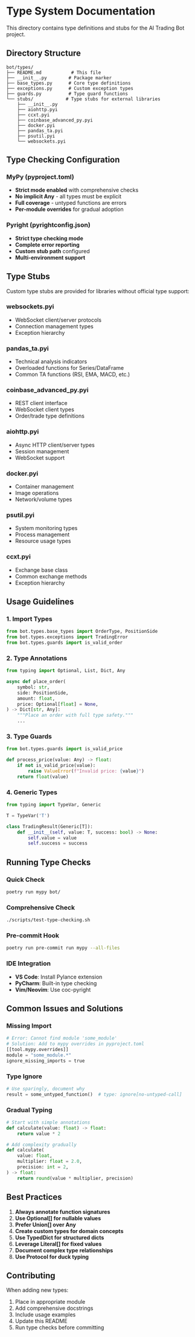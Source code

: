 # Type System Documentation

This directory contains type definitions and stubs for the AI Trading Bot project.

## Directory Structure

```
bot/types/
├── README.md           # This file
├── __init__.py        # Package marker
├── base_types.py      # Core type definitions
├── exceptions.py      # Custom exception types
├── guards.py          # Type guard functions
└── stubs/            # Type stubs for external libraries
    ├── __init__.py
    ├── aiohttp.pyi
    ├── ccxt.pyi
    ├── coinbase_advanced_py.pyi
    ├── docker.pyi
    ├── pandas_ta.pyi
    ├── psutil.pyi
    └── websockets.pyi
```

## Type Checking Configuration

### MyPy (pyproject.toml)
- **Strict mode enabled** with comprehensive checks
- **No implicit Any** - all types must be explicit
- **Full coverage** - untyped functions are errors
- **Per-module overrides** for gradual adoption

### Pyright (pyrightconfig.json)
- **Strict type checking mode**
- **Complete error reporting**
- **Custom stub path** configured
- **Multi-environment support**

## Type Stubs

Custom type stubs are provided for libraries without official type support:

### websockets.pyi
- WebSocket client/server protocols
- Connection management types
- Exception hierarchy

### pandas_ta.pyi
- Technical analysis indicators
- Overloaded functions for Series/DataFrame
- Common TA functions (RSI, EMA, MACD, etc.)

### coinbase_advanced_py.pyi
- REST client interface
- WebSocket client types
- Order/trade type definitions

### aiohttp.pyi
- Async HTTP client/server types
- Session management
- WebSocket support

### docker.pyi
- Container management
- Image operations
- Network/volume types

### psutil.pyi
- System monitoring types
- Process management
- Resource usage types

### ccxt.pyi
- Exchange base class
- Common exchange methods
- Exception hierarchy

## Usage Guidelines

### 1. Import Types
```python
from bot.types.base_types import OrderType, PositionSide
from bot.types.exceptions import TradingError
from bot.types.guards import is_valid_order
```

### 2. Type Annotations
```python
from typing import Optional, List, Dict, Any

async def place_order(
    symbol: str,
    side: PositionSide,
    amount: float,
    price: Optional[float] = None,
) -> Dict[str, Any]:
    """Place an order with full type safety."""
    ...
```

### 3. Type Guards
```python
from bot.types.guards import is_valid_price

def process_price(value: Any) -> float:
    if not is_valid_price(value):
        raise ValueError(f"Invalid price: {value}")
    return float(value)
```

### 4. Generic Types
```python
from typing import TypeVar, Generic

T = TypeVar('T')

class TradingResult(Generic[T]):
    def __init__(self, value: T, success: bool) -> None:
        self.value = value
        self.success = success
```

## Running Type Checks

### Quick Check
```bash
poetry run mypy bot/
```

### Comprehensive Check
```bash
./scripts/test-type-checking.sh
```

### Pre-commit Hook
```bash
poetry run pre-commit run mypy --all-files
```

### IDE Integration
- **VS Code**: Install Pylance extension
- **PyCharm**: Built-in type checking
- **Vim/Neovim**: Use coc-pyright

## Common Issues and Solutions

### Missing Import
```python
# Error: Cannot find module 'some_module'
# Solution: Add to mypy overrides in pyproject.toml
[[tool.mypy.overrides]]
module = "some_module.*"
ignore_missing_imports = true
```

### Type Ignore
```python
# Use sparingly, document why
result = some_untyped_function()  # type: ignore[no-untyped-call]
```

### Gradual Typing
```python
# Start with simple annotations
def calculate(value: float) -> float:
    return value * 2

# Add complexity gradually
def calculate(
    value: float,
    multiplier: float = 2.0,
    precision: int = 2,
) -> float:
    return round(value * multiplier, precision)
```

## Best Practices

1. **Always annotate function signatures**
2. **Use Optional[] for nullable values**
3. **Prefer Union[] over Any**
4. **Create custom types for domain concepts**
5. **Use TypedDict for structured dicts**
6. **Leverage Literal[] for fixed values**
7. **Document complex type relationships**
8. **Use Protocol for duck typing**

## Contributing

When adding new types:
1. Place in appropriate module
2. Add comprehensive docstrings
3. Include usage examples
4. Update this README
5. Run type checks before committing